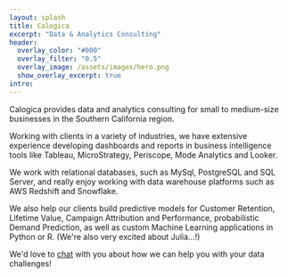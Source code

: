 ```yaml
---
layout: splash
title: Calogica
excerpt: "Data & Analytics Consulting"
header:
  overlay_color: "#000"
  overlay_filter: "0.5"
  overlay_image: /assets/images/hero.png
  show_overlay_excerpt: true
intro:
---
```

Calogica provides data and analytics consulting for small to medium-size businesses in the Southern California region.

Working with clients in a variety of industries, we have extensive experience developing dashboards and reports in business intelligence tools like Tableau, MicroStrategy, Periscope, Mode Analytics and Looker.

We work with relational databases, such as MySql, PostgreSQL and SQL Server, and really enjoy working with data warehouse platforms such as AWS Redshift and Snowflake.

We also help our clients build predictive models for Customer Retention, Lifetime Value, Campaign Attribution and Performance, probabilistic Demand Prediction, as well as custom Machine Learning applications in Python or R. (We're also very excited about Julia...!)

We'd love to [chat](/about/) with you about how we can help you with your data challenges!
